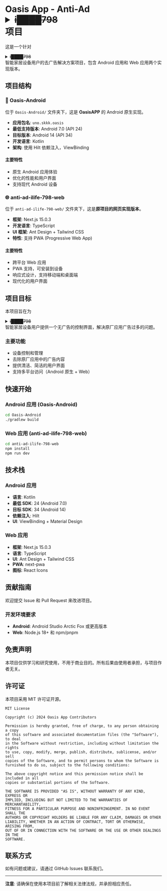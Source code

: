 # Oasis App - Anti-Ad <details><summary>~~i████798~~</summary>iLife798</details> 项目

这是一个针对<details><summary>~~i████798~~</summary>iLife798</details>智能家居设备用户的去广告解决方案项目，包含 Android 应用和 Web 应用两个实现版本。

## 项目结构

### 📱 Oasis-Android
位于 `Oasis-Android/` 文件夹下，这是 **OasisAPP** 的 Android 原生实现。

- **应用包名**: `uno.skkk.oasis`
- **最低支持版本**: Android 7.0 (API 24)
- **目标版本**: Android 14 (API 34)
- **开发语言**: Kotlin
- **架构**: 使用 Hilt 依赖注入，ViewBinding

#### 主要特性
- 原生 Android 应用体验
- 优化的性能和用户界面
- 支持现代 Android 设备

### 🌐 anti-ad-ilife-798-web
位于 `anti-ad-ilife-798-web/` 文件夹下，这是**原项目的网页实现版本**。

- **框架**: Next.js 15.0.3
- **开发语言**: TypeScript
- **UI 框架**: Ant Design + Tailwind CSS
- **特性**: 支持 PWA (Progressive Web App)

#### 主要特性
- 跨平台 Web 应用
- PWA 支持，可安装到设备
- 响应式设计，支持移动端和桌面端
- 现代化的用户界面

## 项目目标

本项目旨在为<details><summary>~~i████798~~</summary>iLife798</details>智能家居设备用户提供一个无广告的控制界面，解决原厂应用广告过多的问题。

### 主要功能
- 设备控制和管理
- 去除原厂应用中的广告内容
- 提供清洁、简洁的用户界面
- 支持多平台访问（Android 原生 + Web）

## 快速开始

### Android 应用 (Oasis-Android)
```bash
cd Oasis-Android
./gradlew build
```

### Web 应用 (anti-ad-ilife-798-web)
```bash
cd anti-ad-ilife-798-web
npm install
npm run dev
```

## 技术栈

### Android 应用
- **语言**: Kotlin
- **最低 SDK**: 24 (Android 7.0)
- **目标 SDK**: 34 (Android 14)
- **依赖注入**: Hilt
- **UI**: ViewBinding + Material Design

### Web 应用
- **框架**: Next.js 15.0.3
- **语言**: TypeScript
- **UI**: Ant Design + Tailwind CSS
- **PWA**: next-pwa
- **图标**: React Icons

## 贡献指南

欢迎提交 Issue 和 Pull Request 来改进项目。

### 开发环境要求
- **Android**: Android Studio Arctic Fox 或更高版本
- **Web**: Node.js 18+ 和 npm/pnpm

## 免责声明

本项目仅供学习和研究使用，不用于商业目的。所有后果由使用者承担，与项目作者无关。

## 许可证

本项目采用 MIT 许可证开源。

```
MIT License

Copyright (c) 2024 Oasis App Contributors

Permission is hereby granted, free of charge, to any person obtaining a copy
of this software and associated documentation files (the "Software"), to deal
in the Software without restriction, including without limitation the rights
to use, copy, modify, merge, publish, distribute, sublicense, and/or sell
copies of the Software, and to permit persons to whom the Software is
furnished to do so, subject to the following conditions:

The above copyright notice and this permission notice shall be included in all
copies or substantial portions of the Software.

THE SOFTWARE IS PROVIDED "AS IS", WITHOUT WARRANTY OF ANY KIND, EXPRESS OR
IMPLIED, INCLUDING BUT NOT LIMITED TO THE WARRANTIES OF MERCHANTABILITY,
FITNESS FOR A PARTICULAR PURPOSE AND NONINFRINGEMENT. IN NO EVENT SHALL THE
AUTHORS OR COPYRIGHT HOLDERS BE LIABLE FOR ANY CLAIM, DAMAGES OR OTHER
LIABILITY, WHETHER IN AN ACTION OF CONTRACT, TORT OR OTHERWISE, ARISING FROM,
OUT OF OR IN CONNECTION WITH THE SOFTWARE OR THE USE OR OTHER DEALINGS IN THE
SOFTWARE.
```

## 联系方式

如有问题或建议，请通过 GitHub Issues 联系我们。

---

**注意**: 请确保在使用本项目前了解相关法律法规，并承担相应责任。